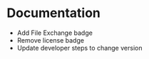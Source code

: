 # Documentation

- Add File Exchange badge
- Remove license badge
- Update developer steps to change version
